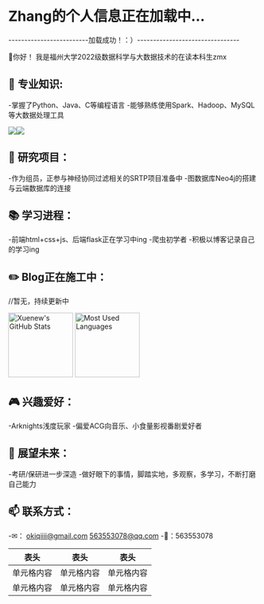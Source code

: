 # Zhang的个人信息正在加载中...

-------------------------加载成功！：）--------------------------------

👋你好！
我是福州大学2022级数据科学与大数据技术的在读本科生zmx

## 🔧 **专业知识**:
-掌握了Python、Java、C等编程语言
-能够熟练使用Spark、Hadoop、MySQL等大数据处理工具

![](https://img.shields.io/badge/Java-ED8B00?style=for-the-badge&logo=openjdk&logoColor=white)![](https://img.shields.io/badge/Python-3776AB?style=for-the-badge&logo=python&logoColor=white)

## 💼 **研究项目**：
-作为组员，正参与神经协同过滤相关的SRTP项目准备中
-图数据库Neo4j的搭建与云端数据库的连接

## 📚 **学习进程**：
-前端html+css+js、后端flask正在学习中ing
-爬虫初学者
-积极以博客记录自己的学习ing

## ✏️ **Blog正在施工中**：
//暂无，持续更新中

<img height="130px" src="https://github-readme-stats.vercel.app/api?username=okiqiiii&hide_title=true&show_icons=true&hide=issues&include_all_commits=true&count_private=true&theme=graywhite&hide_border=true&bg_color=45,ff7979,ffd479,fffc79,73fa79" alt="Xuenew's GitHub Stats"> <img height="130px" src="https://github-readme-stats.vercel.app/api/top-langs?username=okiqiiii&hide_title=true&layout=compact&theme=graywhite&hide_border=true&bg_color=45,fffc79,73fa79,75f0db" alt="Most Used Languages">

## 🎮 **兴趣爱好**：
-Arknights浅度玩家
-偏爱ACG向音乐、小食量影视番剧爱好者

## 📝 **展望未来**：
-考研/保研进一步深造
-做好眼下的事情，脚踏实地，多观察，多学习，不断打磨自己能力

## 📫 **联系方式**：
-✉：
    okiqiiii@gmail.com
    563553078@qq.com
-🐧：563553078


 表头  | 表头  | 表头
 ---- | ----- | ------  
 单元格内容  | 单元格内容 | 单元格内容 
 单元格内容  | 单元格内容 | 单元格内容  
